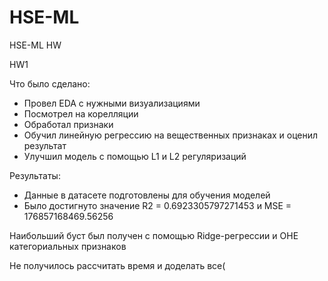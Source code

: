 # HSE-ML
HSE-ML HW

HW1

Что было сделано:

- Провел EDA с нужными визуализациями
- Посмотрел на корелляции
- Обработал признаки
- Обучил линейную регрессию на вещественных признаках и оценил результат
- Улучшил модель с помощью L1 и L2 регуляризаций

Результаты:

- Данные в датасете подготовлены для обучения моделей
- Было достигнуто значение R2 = 0.6923305797271453 и MSE = 176857168469.56256

Наибольший буст был получен с помощью Ridge-регрессии и OHE категориальных признаков

Не получилось рассчитать время и доделать все(
